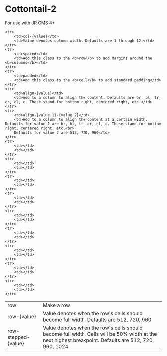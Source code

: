 # Cottontail-2
For use with JR CMS 4+

<table>
	<tr>
		<td>row</td>
		<td>Make a row</td>
	</tr>
	<tr>
		<td>row-{value}</td>
		<td>Value denotes when the row's cells should become full width. Defaults are 512, 720, 960</td>
	</tr>
	<tr>
		<td>row-stepped-{value}</td>
		<td>Value denotes when the row's cells should become full width. Cells will be 50% width at the next highest breakpoint. Defaults are 512, 720, 960, 1024</td>
	</tr>
	
	<tr>
		<td>col-{value}</td>
		<td>Value denotes column width. Defaults are 1 through 12.</td>
	</tr>
	<tr>
		<td>spaced</td>
		<td>Add this class to the <b>row</b> to add margins around the <b>columns</b></td>
	</tr>
	<tr>
		<td>padded</td>
		<td>Add this class to the <b>cell</b> to add standard padding</td>
	</tr>
	<tr>
		<td>align-{value}</td>
		<td>Add to a column to align the content. Defaults are br, bl, tr, cr, cl, c. These stand for bottom right, centered right, etc.</td>
	</tr>
	<tr>
		<td>align-{value 1}-{value 2}</td>
		<td>Add to a column to align the content at a certain width. Defaults for value 1 are br, bl, tr, cr, cl, c. These stand for bottom right, centered right, etc.<br>
		Defaults for value 2 are 512, 720, 960</td>
	</tr>
	<tr>
		<td></td>
		<td></td>
	</tr>
	<tr>
		<td></td>
		<td></td>
	</tr>
	<tr>
		<td></td>
		<td></td>
	</tr>
	<tr>
		<td></td>
		<td></td>
	</tr>
	<tr>
		<td></td>
		<td></td>
	</tr>
	<tr>
		<td></td>
		<td></td>
	</tr>
	<tr>
		<td></td>
		<td></td>
	</tr>
	<tr>
		<td></td>
		<td></td>
	</tr>
	<tr>
		<td></td>
		<td></td>
	</tr>
</table>